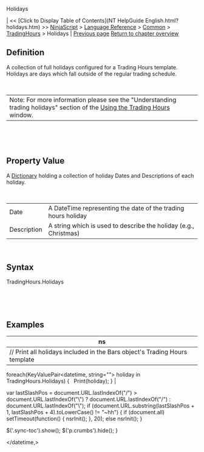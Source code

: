 ﻿










 


Holidays







| &lt;&lt; [Click to Display Table of Contents](NT HelpGuide English.html?holidays.htm) &gt;&gt;
 [NinjaScript](ninjascript.htm) &gt; [Language Reference](language_reference_wip.htm) &gt; [Common](common.htm) &gt; [TradingHours](tradinghours.htm) &gt;
Holidays | [Previous page](getprevioustradingdayend.htm)
[Return to chapter overview](tradinghours.htm)










Definition
----------


A collection of full holidays configured for a Trading Hours template. Holidays are days which fall outside of the regular trading schedule.


 




|  |
| --- |
| Note: For more information please see the "Understanding trading holidays" section of the [Using the Trading Hours](using_the_trading_hours_window.htm) window. |



 


 


Property Value
--------------


A [Dictionary](https://msdn.microsoft.com/en-us/library/xfhwa508(v=vs.110).aspx) holding a collection of holiday Dates and Descriptions of each holiday.


 




|  |  |
| --- | --- |
| Date | A DateTime representing the date of the trading hours holiday |
| Description | A string which is used to describe the holiday (e.g., Christmas) |



 


Syntax
------


TradingHours.Holidays


 


 


Examples
--------




| ns |
| --- |
| // Print all holidays included in the Bars object's Trading Hours template
foreach(KeyValuePair<datetime, string=""> holiday in TradingHours.Holidays)
{
   Print(holiday);
} |






 
 var lastSlashPos = document.URL.lastIndexOf("/") &gt; document.URL.lastIndexOf("\\") ? document.URL.lastIndexOf("/") : document.URL.lastIndexOf("\\");
 if (document.URL.substring(lastSlashPos + 1, lastSlashPos + 4).toLowerCase() != "~hh") {
 if (document.all) setTimeout(function() {
 nsrInit();
 }, 20);
 else nsrInit();
 }
 
 
 $('.sync-toc').show();
 $('p.crumbs').hide();
 }
 
 
 



</datetime,>